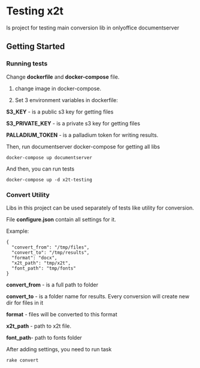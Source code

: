 # Testing x2t

Is project for testing main conversion lib in onlyoffice documentserver

## Getting Started
### Running tests
Change **dockerfile** and **docker-compose** file.

1) change image in docker-compose.

2) Set 3 environment variables in dockerfile: 

**S3_KEY** - is a public s3 key for getting files

**S3_PRIVATE_KEY** - is a private s3 key for getting files

**PALLADIUM_TOKEN** - is a palladium token for writing results.


Then, run documentserver docker-compose for getting all libs 

``docker-compose up documentserver``

And then, you can run tests

``docker-compose up -d x2t-testing``


### Convert Utility

Libs in this project can be used separately of tests like utility for conversion.

File **configure.json** contain all settings for it.

Example:
```
{
  "convert_from": "/tmp/files",
  "convert_to": "/tmp/results",
  "format": "docx",
  "x2t_path": "tmp/x2t",
  "font_path": "tmp/fonts"
}

```
**convert_from** - is a full path to folder 

**convert_to** - is a folder name for results. Every conversion will create new dir for files in it

**format** - files will be converted to this format

**x2t_path** - path to x2t file. 

**font_path**- path to fonts folder

After adding settings, you need to run task

```
rake convert
```

